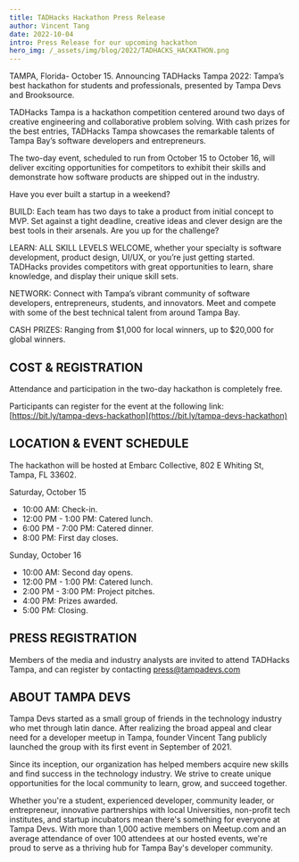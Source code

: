 ```yaml
---
title: TADHacks Hackathon Press Release
author: Vincent Tang
date: 2022-10-04
intro: Press Release for our upcoming hackathon
hero_img: /_assets/img/blog/2022/TADHACKS_HACKATHON.png 
---
```


TAMPA, Florida- October 15. Announcing TADHacks Tampa 2022: Tampa’s best hackathon for students and professionals, presented by Tampa Devs and Brooksource.

TADHacks Tampa is a hackathon competition centered around two days of creative engineering and collaborative problem solving. With cash prizes for the best entries, TADHacks Tampa showcases the remarkable talents of Tampa Bay’s software developers and entrepreneurs.

The two-day event, scheduled to run from October 15 to October 16, will deliver exciting opportunities for competitors to exhibit their skills and demonstrate how software products are shipped out in the industry.

Have you ever built a startup in a weekend? 

BUILD: Each team has two days to take a product from initial concept to MVP. Set against a tight deadline, creative ideas and clever design are the best tools in their arsenals. Are you up for the challenge? 

LEARN: ALL SKILL LEVELS WELCOME, whether your specialty is software development, product design, UI/UX, or you’re just getting started. TADHacks provides competitors with great opportunities to learn, share knowledge, and display their unique skill sets.

NETWORK: Connect with Tampa’s vibrant community of software developers, entrepreneurs, students, and innovators. Meet and compete with some of the best technical talent from around Tampa Bay. 

CASH PRIZES: Ranging from $1,000 for local winners, up to $20,000 for global winners.

## COST & REGISTRATION

Attendance and participation in the two-day hackathon is completely free.

Participants can register for the event at the following link: [https://bit.ly/tampa-devs-hackathon](https://bit.ly/tampa-devs-hackathon)

## LOCATION & EVENT SCHEDULE

The hackathon will be hosted at Embarc Collective, 802 E Whiting St, Tampa, FL 33602.

Saturday, October 15

- 10:00 AM: Check-in.
- 12:00 PM - 1:00 PM: Catered lunch.
- 6:00 PM - 7:00 PM: Catered dinner.
- 8:00 PM: First day closes.

Sunday, October 16

- 10:00 AM: Second day opens.
- 12:00 PM - 1:00 PM: Catered lunch.
- 2:00 PM - 3:00 PM: Project pitches.
- 4:00 PM: Prizes awarded.
- 5:00 PM: Closing.

## PRESS REGISTRATION

Members of the media and industry analysts are invited to attend TADHacks Tampa, and can register by contacting [press@tampadevs.com](mailto://press@tampadevs.com)

## ABOUT TAMPA DEVS

Tampa Devs started as a small group of friends in the technology industry who met through latin dance. After realizing the broad appeal and clear need for a developer meetup in Tampa, founder Vincent Tang publicly launched the group with its first event in September of 2021.

Since its inception, our organization has helped members acquire new skills and find success in the technology industry. We strive to create unique opportunities for the local community to learn, grow, and succeed together. 

Whether you're a student, experienced developer, community leader, or entrepreneur, innovative partnerships with local Universities, non-profit tech institutes, and startup incubators mean there's something for everyone at Tampa Devs. With more than 1,000 active members on Meetup.com and an average attendance of over 100 attendees at our hosted events, we're proud to serve as a thriving hub for Tampa Bay's developer community.

